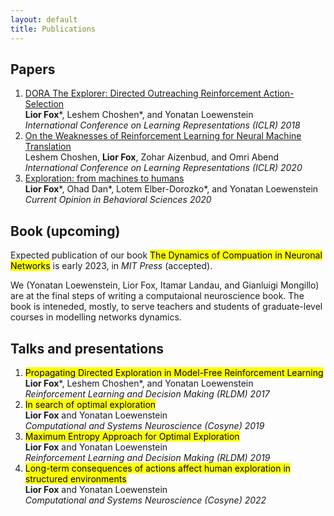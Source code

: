 ```yaml
---
layout: default
title: Publications
---
```


## Papers

1. [DORA The Explorer: Directed Outreaching Reinforcement Action-Selection](https://openreview.net/forum?id=ry1arUgCW)<br/>**Lior Fox**\*, Leshem Choshen\*, and Yonatan Loewenstein<br/>*International Conference on Learning Representations (ICLR) 2018* 
2. [On the Weaknesses of Reinforcement Learning for Neural Machine Translation](https://openreview.net/forum?id=H1eCw3EKvH)<br/>Leshem Choshen, **Lior Fox**, Zohar Aizenbud, and Omri Abend <br/>*International Conference on Learning Representations (ICLR) 2020* 
3. [Exploration: from machines to humans](https://www.sciencedirect.com/science/article/pii/S2352154620301236)<br/>**Lior Fox**\*, Ohad Dan\*, Lotem Elber-Dorozko\*, and Yonatan Loewenstein<br/>*Current Opinion in Behavioral Sciences 2020*


## Book (upcoming)
Expected publication of our book <mark>The Dynamics of Compuation in Neuronal Networks</mark> is early 2023, in *MIT Press* (accepted).

We (Yonatan Loewenstein, Lior Fox, Itamar Landau, and Gianluigi Mongillo) are at the final steps of writing a computaional neuroscience book. The book is inteneded, mostly, to serve teachers and students of graduate-level courses in modelling networks dynamics.

## Talks and presentations
1. <mark>Propagating Directed Exploration in
Model-Free Reinforcement Learning</mark><br/>**Lior Fox**\*, Leshem Choshen\*, and Yonatan Loewenstein<br/> *Reinforcement Learning and Decision Making (RLDM) 2017*
1. <mark>In search of optimal exploration</mark><br/>**Lior Fox** and Yonatan Loewenstein<br/> *Computational and Systems Neuroscience (Cosyne) 2019*
2. <mark>Maximum Entropy Approach for Optimal Exploration</mark><br/>**Lior Fox** and Yonatan Loewenstein <br/>*Reinforcement Learning and Decision Making (RLDM) 2019*
3. <mark>Long-term consequences of actions affect human exploration in structured environments</mark><br/> **Lior Fox** and Yonatan Loewenstein <br/> *Computational and Systems Neuroscience (Cosyne) 2022*
